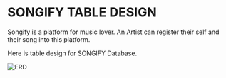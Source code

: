# SONGIFY TABLE DESIGN

Songify is a platform for music lover.
An Artist can register their self and their song into this platform.

Here is table design for SONGIFY Database.

![ERD](https://user-images.githubusercontent.com/115653184/195398163-f226cbb5-57bf-4791-9006-455571e0b202.png)
